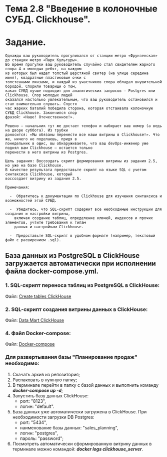 # Тема 2.8 "Введение в колоночные СУБД. Clickhouse".
# Задание. 

```
Однажды ваш руководитель прогуливался от станции метро «Фрунзенская» до станции метро «Парк Культуры». 
Во время прогулки ваш руководитель случайно стал свидетелем жаркого спора 4-х молодых ребят, на каждом 
из которых был надет толстый шерстяной свитер (на улице середина июня), квадратные пластиковые очки с 
толстенными линзами, и каждый из участников спора обладал внушительной бородой. Спорили товарищи о том, 
какая СУБД лучше подходит для аналитических запросов — Postgres или Clickhouse. Спор молодых людей 
оказался настолько увлекательным, что ваш руководитель остановился и стал внимательно слушать. Спустя 
час жарких баталий победила сторона, которая отстаивала колоночную СУБД Clickhouse. Закончился спор 
фразой: «Наше! Отечественное!».

Решено — начальник тут же достает телефон и набирает ваш номер (а ведь на дворе суббота). Из трубки 
доносится: «Мы обязаны перенести все наши витрины в Clickhouse!». Что же, ничего не поделаешь, придя в 
понедельник в офис, вы обнаруживаете, что ваш devOps-инженер уже поднял вам Clickhouse — остается только 
перенести в него витрины из Postgres.

Цель задания: Воссоздать скрипт формирования витрины из задания 2.5, но уже на базе Clickhouse. 
В качестве результата предоставьте скрипт на языке SQL с учетом синтаксиса Clickhouse, который 
воссоздает витрину из задания 2.5.

Примечания:

  -  Обратитесь к документации по Clickhouse для изучения синтаксиса и возможностей этой СУБД.

  -  Убедитесь, что SQL-скрипт содержит все необходимые инструкции для создания и настройки витрины, 
    включая создание таблиц, определение ключей, индексов и прочих элементов, учтите требования к типам 
    данных и настройкам Clickhouse.

  -  Предоставьте SQL-скрипт в удобном формате (например, текстовый файл с расширением .sql).
```
## База данных из PostgreSQL в ClickHouse загружается автоматически при исполнении файла docker-compose.yml.

### 1. SQL-скрипт переноса таблиц из PostgreSQL в ClickHouse:
Файл: [Create tables ClickHouse](clickhouse_scripts/click_create_table.sql)

### 2. SQL-скрипт создания витрины данных в ClickHouse:
Файл: [Data Mart ClickHouse](clickhouse_scripts/click_data_mart.sql)

### 4. Файл Docker-compose:
Файл: [Docker-compose](docker-compose.yml)


### Для развертывания базы "Планирование продаж" необходимо:
1. Скачать архив из репозитория;
2. Распаковать в нужную папку;
3. В терминале перейти в папку с базой данных и выполнить команду ***docker-compose up -d***;
4. Запустить базу данных ClickHouse:
    - port: "8123",
    - логин: "default".
5. База данных уже автоматически загружена в ClickHouse.
   При необходимости загрузки DB Postgres:
    - port: "5434", 
    - наименование базы данных: "sales_planning", 
    - логин: "postgres", 
    - пароль: "password";
6. Посмотреть автоматически сформированную витрину данных в терминале можно командой: ***docker logs clickhouse_server***.